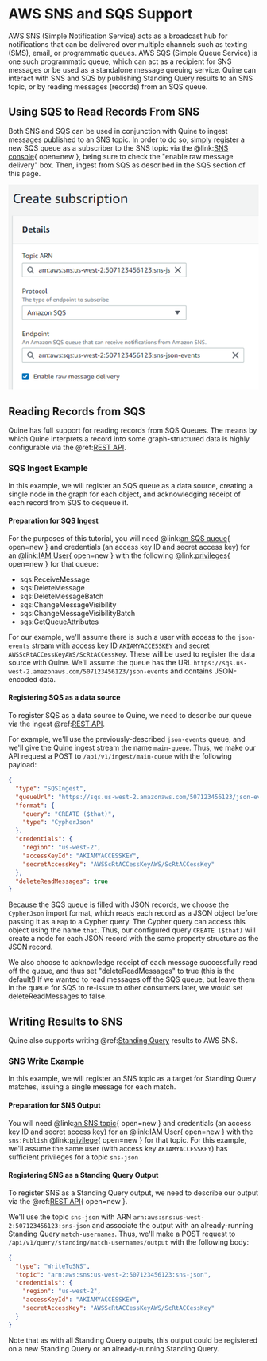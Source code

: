 # AWS SNS and SQS Support

AWS SNS (Simple Notification Service) acts as a broadcast hub for notifications that can be delivered over multiple channels such as texting (SMS), email, or programmatic queues. AWS SQS (Simple Queue Service) is one such programmatic queue, which can act as a recipient for SNS messages or be used as a standalone message queuing service. Quine can interact with SNS and SQS by publishing Standing Query results to an SNS topic, or by reading messages (records) from an SQS queue.

## Using SQS to Read Records From SNS

Both SNS and SQS can be used in conjunction with Quine to ingest messages published to an SNS topic. In order to do so, simply register a new SQS queue as a subscriber to the SNS topic via the @link:[SNS console](https://console.aws.amazon.com/sns/v3/home#/create-subscription){ open=new }, being sure to check the "enable raw message delivery" box. Then, ingest from SQS as described in the SQS section of this page.

![Registering an SQS subscriber](aws-sns-sqs-register.png)

## Reading Records from SQS

Quine has full support for reading records from SQS Queues. The means by which Quine interprets a record into some graph-structured data is highly configurable via the @ref:[REST API](../../reference/rest-api.md).

### SQS Ingest Example

In this example, we will register an SQS queue as a data source, creating a single node in the graph for each object, and acknowledging receipt of each record from SQS to dequeue it.

#### Preparation for SQS Ingest

For the purposes of this tutorial, you will need @link:[an SQS queue](https://console.aws.amazon.com/sqs/v2/home#/create-queue){ open=new } and credentials (an access key ID and secret access key) for an @link:[IAM User](https://console.aws.amazon.com/iam/home?#/users$new?step=details){ open=new } with the following @link:[privileges](https://docs.aws.amazon.com/IAM/latest/UserGuide/list-amazonsqs.html){ open=new } for that queue:

 - sqs:ReceiveMessage
 - sqs:DeleteMessage
 - sqs:DeleteMessageBatch
 - sqs:ChangeMessageVisibility
 - sqs:ChangeMessageVisibilityBatch
 - sqs:GetQueueAttributes

For our example, we'll assume there is such a user with access to the `json-events` stream with access key ID `AKIAMYACCESSKEY` and secret `AWSScRtACCessKeyAWS/ScRtACCessKey`. These will be used to register the data source with Quine. We'll assume the queue has the URL `https://sqs.us-west-2.amazonaws.com/507123456123/json-events` and contains JSON-encoded data.

#### Registering SQS as a data source

To register SQS as a data source to Quine, we need to describe our queue via the ingest @ref:[REST API](../../reference/rest-api.md).

For example, we'll use the previously-described `json-events` queue, and we'll give the Quine ingest stream the name `main-queue`. Thus, we make our API request a POST to `/api/v1/ingest/main-queue` with the following payload:

```json
{
  "type": "SQSIngest",
  "queueUrl": "https://sqs.us-west-2.amazonaws.com/507123456123/json-events",
  "format": {
    "query": "CREATE ($that)",
    "type": "CypherJson"
  },
  "credentials": {
    "region": "us-west-2",
    "accessKeyId": "AKIAMYACCESSKEY",
    "secretAccessKey": "AWSScRtACCessKeyAWS/ScRtACCessKey"
  },
  "deleteReadMessages": true
}
```

Because the SQS queue is filled with JSON records, we choose the `CypherJson` import format, which reads each record as a JSON object before passing it as a `Map` to a Cypher query. The Cypher query can access this object using the name `that`. Thus, our configured query `CREATE ($that)` will create a node for each JSON record with the same property structure as the JSON record.

We also choose to acknowledge receipt of each message successfully read off the queue, and thus set "deleteReadMessages" to true (this is the default!) If we wanted to read messages off the SQS queue, but leave them in the queue for SQS to re-issue to other consumers later, we would set deleteReadMessages to false.

## Writing Results to SNS

Quine also supports writing @ref:[Standing Query](../standing-query-outputs.md) results to AWS SNS.

### SNS Write Example

In this example, we will register an SNS topic as a target for Standing Query matches, issuing a single message for each match.

#### Preparation for SNS Output

You will need @link:[an SNS topic](https://console.aws.amazon.com/sns/v3/home#/homepage){ open=new } and credentials (an access key ID and secret access key) for an @link:[IAM User](https://console.aws.amazon.com/iam/home?#/users$new?step=details){ open=new } with the `sns:Publish` @link:[privilege](https://docs.aws.amazon.com/IAM/latest/UserGuide/list-amazonsns.html){ open=new } for that topic. For this example, we'll assume the same user (with access key `AKIAMYACCESSKEY`) has sufficient privileges for a topic `sns-json`

#### Registering SNS as a Standing Query Output

To register SNS as a Standing Query output, we need to describe our output via the @ref:[REST API](../../reference/rest-api.md){ open=new }.

We'll use the topic `sns-json` with ARN `arn:aws:sns:us-west-2:507123456123:sns-json` and associate the output with an already-running Standing Query `match-usernames`. Thus, we'll make a POST request to `/api/v1/query/standing/match-usernames/output` with the following body:

```json
{
  "type": "WriteToSNS",
  "topic": "arn:aws:sns:us-west-2:507123456123:sns-json",
  "credentials": {
    "region": "us-west-2",
    "accessKeyId": "AKIAMYACCESSKEY",
    "secretAccessKey": "AWSScRtACCessKeyAWS/ScRtACCessKey"
  }
}
```

Note that as with all Standing Query outputs, this output could be registered on a new Standing Query or an already-running Standing Query.